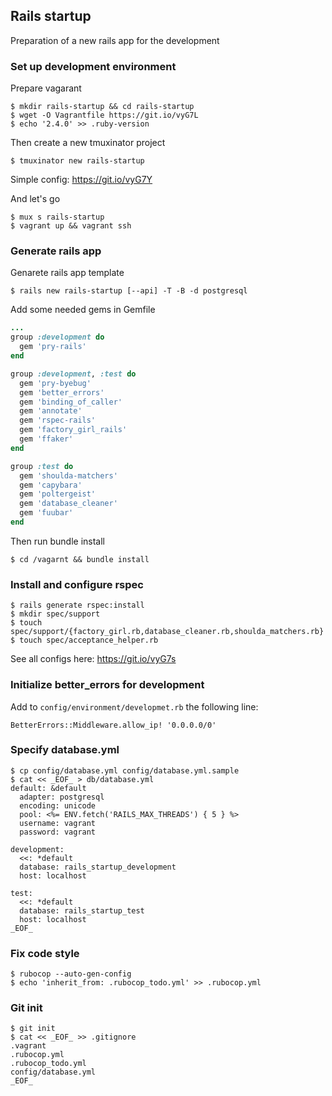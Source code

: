 ## Rails startup

Preparation of a new rails app for the development

### Set up development environment

Prepare vagarant
```
$ mkdir rails-startup && cd rails-startup
$ wget -O Vagrantfile https://git.io/vyG7L
$ echo '2.4.0' >> .ruby-version
```

Then create a new tmuxinator project
```
$ tmuxinator new rails-startup
```
Simple config:  https://git.io/vyG7Y

And let's go
```
$ mux s rails-startup
$ vagrant up && vagrant ssh
```

### Generate rails app

Genarete rails app template
```
$ rails new rails-startup [--api] -T -B -d postgresql
```

Add some needed gems in Gemfile
```ruby
...
group :development do
  gem 'pry-rails'
end

group :development, :test do
  gem 'pry-byebug'
  gem 'better_errors'
  gem 'binding_of_caller'
  gem 'annotate'
  gem 'rspec-rails'
  gem 'factory_girl_rails'
  gem 'ffaker'
end

group :test do
  gem 'shoulda-matchers'
  gem 'capybara'
  gem 'poltergeist'
  gem 'database_cleaner'
  gem 'fuubar'
end
```
Then run bundle install
```
$ cd /vagarnt && bundle install
```

### Install and configure rspec
```
$ rails generate rspec:install
$ mkdir spec/support
$ touch spec/support/{factory_girl.rb,database_cleaner.rb,shoulda_matchers.rb}
$ touch spec/acceptance_helper.rb
```
See all configs here: https://git.io/vyG7s

### Initialize better_errors for development

Add to `config/environment/developmet.rb` the following line:
```
BetterErrors::Middleware.allow_ip! '0.0.0.0/0'
```

### Specify database.yml

```
$ cp config/database.yml config/database.yml.sample
$ cat << _EOF_ > db/database.yml
default: &default
  adapter: postgresql
  encoding: unicode
  pool: <%= ENV.fetch('RAILS_MAX_THREADS') { 5 } %>
  username: vagrant
  password: vagrant

development:
  <<: *default
  database: rails_startup_development
  host: localhost

test:
  <<: *default
  database: rails_startup_test
  host: localhost
_EOF_

```

### Fix code style
```
$ rubocop --auto-gen-config
$ echo 'inherit_from: .rubocop_todo.yml' >> .rubocop.yml
```

### Git init
```
$ git init
$ cat << _EOF_ >> .gitignore
.vagrant
.rubocop.yml
.rubocop_todo.yml
config/database.yml
_EOF_
```
